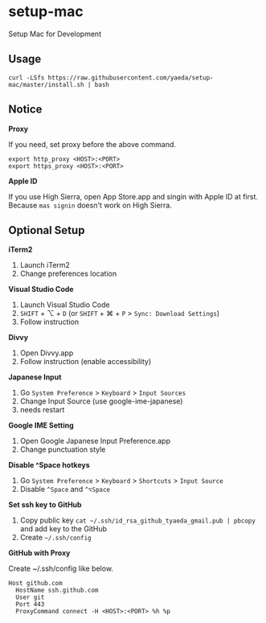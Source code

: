 # setup-mac

Setup Mac for Development

## Usage

```
curl -LSfs https://raw.githubusercontent.com/yaeda/setup-mac/master/install.sh | bash
```

## Notice

**Proxy**

If you need, set proxy before the above command.

```
export http_proxy <HOST>:<PORT>
export https_proxy <HOST>:<PORT>
```

**Apple ID**

If you use High Sierra, open App Store.app and singin with Apple ID at first.
Because `mas signin` doesn't work on High Sierra.

## Optional Setup

**iTerm2**

1. Launch iTerm2
1. Change preferences location

**Visual Studio Code**

1. Launch Visual Studio Code
1. `SHIFT` + ⌥ + `D` (or `SHIFT` + ⌘ + `P` > `Sync: Download Settings`)
1. Follow instruction

**Divvy**

1. Open Divvy.app
1. Follow instruction (enable accessibility)

**Japanese Input**

1. Go `System Preference` > `Keyboard` > `Input Sources`
1. Change Input Source (use google-ime-japanese)
1. needs restart

**Google IME Setting**

1. Open Google Japanese Input Preference.app
1. Change punctuation style

**Disable ^Space hotkeys**

1. Go `System Preference` > `Keyboard` > `Shortcuts` > `Input Source`
1. Disable `^Space` and `^⌥Space`

**Set ssh key to GitHub**

1. Copy public key `cat ~/.ssh/id_rsa_github_tyaeda_gmail.pub | pbcopy` and add key to the GitHub
1. Create `~/.ssh/config`

**GitHub with Proxy**

Create ~/.ssh/config like below.

```
Host github.com
  HostName ssh.github.com
  User git
  Port 443
  ProxyCommand connect -H <HOST>:<PORT> %h %p
```
